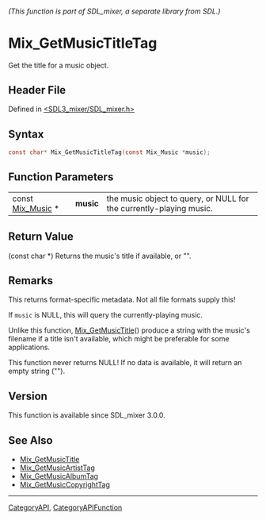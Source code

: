 ###### (This function is part of SDL_mixer, a separate library from SDL.)
# Mix_GetMusicTitleTag

Get the title for a music object.

## Header File

Defined in [<SDL3_mixer/SDL_mixer.h>](https://github.com/libsdl-org/SDL_mixer/blob/main/include/SDL3_mixer/SDL_mixer.h)

## Syntax

```c
const char* Mix_GetMusicTitleTag(const Mix_Music *music);
```

## Function Parameters

|                                |           |                                                                     |
| ------------------------------ | --------- | ------------------------------------------------------------------- |
| const [Mix_Music](Mix_Music) * | **music** | the music object to query, or NULL for the currently-playing music. |

## Return Value

(const char *) Returns the music's title if available, or "".

## Remarks

This returns format-specific metadata. Not all file formats supply this!

If `music` is NULL, this will query the currently-playing music.

Unlike this function, [Mix_GetMusicTitle](Mix_GetMusicTitle)() produce a
string with the music's filename if a title isn't available, which might be
preferable for some applications.

This function never returns NULL! If no data is available, it will return
an empty string ("").

## Version

This function is available since SDL_mixer 3.0.0.

## See Also

- [Mix_GetMusicTitle](Mix_GetMusicTitle)
- [Mix_GetMusicArtistTag](Mix_GetMusicArtistTag)
- [Mix_GetMusicAlbumTag](Mix_GetMusicAlbumTag)
- [Mix_GetMusicCopyrightTag](Mix_GetMusicCopyrightTag)

----
[CategoryAPI](CategoryAPI), [CategoryAPIFunction](CategoryAPIFunction)

